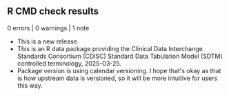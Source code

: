 ## R CMD check results

0 errors | 0 warnings | 1 note

* This is a new release.
* This is an R data package providing the Clinical Data Interchange Standards Consortium (CDISC) Standard Data
    Tabulation Model (SDTM) controlled terminology, 2025-03-25.
* Package version is using calendar versioning. I hope that's okay as that is how upstream data is versioned, so it will be more intuitive for users this way.

